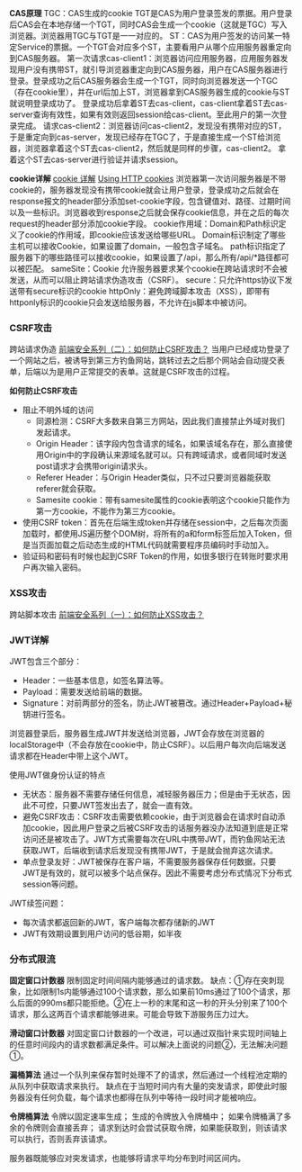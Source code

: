 **CAS原理**
TGC：CAS生成的cookie
TGT是CAS为用户登录签发的票据。用户登录后CAS会在本地存储一个TGT，同时CAS会生成一个cookie（这就是TGC）写入浏览器。浏览器用TGC与TGT是一一对应的。
ST：CAS为用户签发的访问某一特定Service的票据。一个TGT会对应多个ST，主要看用户从哪个应用服务器重定向到CAS服务器。
第一次请求cas-client1：浏览器访问应用服务器，应用服务器发现用户没有携带ST，就引导浏览器重定向到CAS服务器，用户在CAS服务器进行登录。登录成功之后CAS服务器会生成一个TGT，同时向浏览器发送一个TGC（存在cookie里），并在url后加上ST，浏览器拿到CAS服务器生成的cookie与ST就说明登录成功了。
登录成功后拿着ST去cas-client，cas-client拿着ST去cas-server查询有效性，如果有效则返回session给cas-client。至此用户的第一次登录完成。
请求cas-client2：浏览器访问cas-client2，发现没有携带对应的ST，于是重定向到cas-server，发现已经存在TGC了，于是直接生成一个ST给浏览器，浏览器拿着这个ST去cas-client2，然后就是同样的步骤，cas-client2。
拿着这个ST去cas-server进行验证并请求session。


**cookie详解**
[cookie 详解](https://zhuanlan.zhihu.com/p/101315335)
[Using HTTP cookies](https://developer.mozilla.org/en-US/docs/Web/HTTP/Cookies)
浏览器第一次访问服务器是不带cookie的，服务器发现没有携带cookie就会让用户登录，登录成功之后就会在response报文的header部分添加set-cookie字段，包含键值对、路径、过期时间以及一些标识。浏览器收到response之后就会保存cookie信息，并在之后的每次request的header部分添加cookie字段。
cookie作用域：Domain和Path标识定义了cookie的作用域，即cookie应该发送给哪些URL。
Domain标识制定了哪些主机可以接收Cookie，如果设置了domain，一般包含子域名。
path标识指定了服务器下的哪些路径可以接收cookie，如果设置了/api，那么所有/api/*路径都可以被匹配。
sameSite：Cookie 允许服务器要求某个cookie在跨站请求时不会被发送，从而可以阻止跨站请求伪造攻击（CSRF）。
secure：只允许https协议下发送带有secure标识的cookie
httpOnly：避免跨域脚本攻击（XSS），即带有httponly标识的cookie只会发送给服务器，不允许在js脚本中被访问。

### CSRF攻击
跨站请求伪造
[前端安全系列（二）：如何防止CSRF攻击？](https://tech.meituan.com/2018/10/11/fe-security-csrf.html)
当用户已经成功登录了一个网站之后，被诱导到第三方钓鱼网站，跳转过去之后那个网站会自动提交表单，后端以为是用户正常提交的表单。这就是CSRF攻击的过程。

**如何防止CSRF攻击**
* 阻止不明外域的访问
    * 同源检测：CSRF大多数来自第三方网站，因此我们直接禁止外域对我们发起请求。
    * Origin Header：该字段内包含请求的域名，如果该域名存在，那么直接使用Origin中的字段确认来源域名就可以。只有跨域请求，或者同域时发送post请求才会携带origin请求头。
    * Referer Header：与Origin Header类似，只不过只要浏览器能获取referer就会获取。
    * Samesite cookie：带有samesite属性的cookie表明这个cookie只能作为第一方cookie，不能作为第三方cookie。
* 使用CSRF token：首先在后端生成token并存储在session中，之后每次页面加载时，都使用JS遍历整个DOM树，将所有的a和form标签后加入Token，但是当页面加载之后动态生成的HTML代码就需要程序员编码时手动加入。
* 验证码和密码有时候也起到CSRF Token的作用，如很多银行在转账时要求用户再次输入密码。

### XSS攻击
跨站脚本攻击
[前端安全系列（一）：如何防止XSS攻击？](https://tech.meituan.com/2018/09/27/fe-security.html)

### JWT详解
JWT包含三个部分：
* Header：一些基本信息，如签名算法等。
* Payload：需要发送给前端的数据。
* Signature：对前两部分的签名，防止JWT被篡改。通过Header+Payload+秘钥进行签名。

浏览器登录后，服务器生成JWT并发送给浏览器，JWT会存放在浏览器的localStorage中（不会存放在cookie中，防止CSRF）。以后用户每次向后端发送请求都在Header中带上这个JWT。

使用JWT做身份认证的特点
* 无状态：服务器不需要存储任何信息，减轻服务器压力；但是由于无状态，因此不可控，只要JWT签发出去了，就会一直有效。
* 避免CSRF攻击：CSRF攻击需要依赖cookie，由于浏览器会在请求时自动添加cookie，因此用户登录之后被CSRF攻击的话服务器没办法知道到底是正常访问还是被攻击了。JWT方式需要每次在URL中携带JWT，而钓鱼网站无法获取JWT，后端收到请求后发现没有携带JWT，于是就会抛弃这次请求。
* 单点登录友好：JWT被保存在客户端，不需要服务器保存任何数据，只要JWT是有效的，就可以被多个站点保存。因此不需要考虑分布式情况下分布式session等问题。

JWT续签问题：
* 每次请求都返回新的JWT，客户端每次都存储新的JWT
* JWT有效期设置到用户访问的低谷期，如半夜

### 分布式限流
**固定窗口计数器**
限制固定时间间隔内能够通过的请求数。
缺点：①存在突刺现象，比如限制1s内能够通过100个请求数，那么如果前10ms通过了100个请求，那么后面的990ms都只能拒绝。②在上一秒的末尾和这一秒的开头分别来了100个请求，那么这两百个请求都能够进来。可能会导致下游服务压力过大。


**滑动窗口计数器**
对固定窗口计数器的一个改进，可以通过双指针来实现时间轴上的任意时间段内的请求数都满足条件。可以解决上面说的问题②，无法解决问题①。

**漏桶算法**
通过一个队列来保存暂时处理不了的请求，然后通过一个线程池定期的从队列中获取请求来执行。
缺点在于当短时间内有大量的突发请求，即使此时服务器没有任何负载，每个请求也都得在队列中等待一段时间才能被响应。

**令牌桶算法**
令牌以固定速率生成；
生成的令牌放入令牌桶中；
如果令牌桶满了多余的令牌则会直接丢弃；
请求到达时会尝试获取令牌，如果能获取到，则该请求可以执行，否则丢弃该请求。

服务器既能够应对突发请求，也能够将请求平均分布到时间区间内。